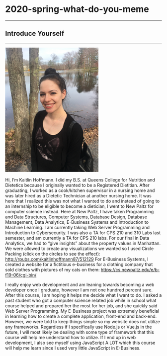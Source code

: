 # 2020-spring-what-do-you-meme
---


## Introduce Yourself
---
<img src="https://github.com/kaitlinchoffmann/2020-spring-what-do-you-meme/blob/master/No%20Framework/IMG_2315.jpeg" alt="me" width=300px>

Hi, I’m Kaitlin Hoffmann. I did my B.S. at Queens College for Nutrition and Dietetics because I originally wanted to be a 
Registered Dietitian. After graduating, I worked as a cook/kitchen supervisor in a nursing home and was later hired as a 
Dietetic Technician at another nursing home. It was here that I realized this was not what I wanted to do and instead of 
going to an internship to be eligible to become a dietician, I went to New Paltz for computer science instead. Here at New 
Paltz, I have taken Programming and Data Structures, Computer Systems, Database Design, Database Management, Data Analytics, 
E-Business Systems and Introduction to Machine Learning. I am currently taking Web Server Programming and Introduction to 
Cybersecurity. I was also a TA for CPS 210 and 310 Labs last semester, and am currently a TA for CPS 210 labs. For our final 
in Data Analytics, we had to “give insights” about the property values in Manhattan. We were allowed to create any 
visualizations we wanted so I used Circle Packing (click on the circles to see the effect): http://rpubs.com/kaitlinhoffmann87/512129 
For E-Business Systems, I created a website for a fictitious e-business for a clothing company that sold clothes with pictures
of my cats on them: https://cs.newpaltz.edu/e/b-f19-06/cgi-bin/

I really enjoy web development and am leaning towards becoming a web developer once I graduate,
however I am not one hundred percent sure. After this course, I am hoping it helps me decide 
what I want to do. I asked a past student who got a computer science related job while in school
what course helped and prepared her the most for her job, and she quickly said Web Server 
Programming. My E-Business project was extremely beneficial in learning how to create a complete
application, front-end and back-end. However, we were told to keep things simple so my website 
does not utilize any frameworks. Regardless if I specifically use Node.js or Vue.js in the 
future, I will most likely be dealing with some type of framework that this course will help me 
understand how to utilize. If I end up in web development, I also see myself using JavaScript A 
LOT which this course will help me learn since I used very little JavaScript in E-Business. 
